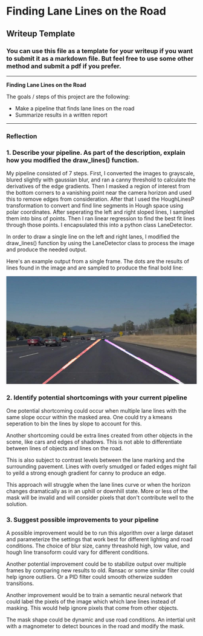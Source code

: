 # **Finding Lane Lines on the Road** 

## Writeup Template

### You can use this file as a template for your writeup if you want to submit it as a markdown file. But feel free to use some other method and submit a pdf if you prefer.

---

**Finding Lane Lines on the Road**

The goals / steps of this project are the following:
* Make a pipeline that finds lane lines on the road
* Summarize results in a written report


[//]: # (Image References)

[image1]: ./test_images_output/solidWhiteCurve.jpg "RoadExample1"

---

### Reflection

### 1. Describe your pipeline. As part of the description, explain how you modified the draw_lines() function.

My pipeline consisted of 7 steps. First, I converted the images to grayscale, blured slightly with gaussian blur, and ran a canny threshold to calculate the derivatives of the edge gradients. Then I masked a region of interest from the bottom corners to a vanishing point near the camera horizon and used this to remove edges from consideration. After that I used the HoughLinesP transformation to convert and find line segments in Hough space using polar coordinates. After seperating the left and right sloped lines, I sampled them into bins of points. Then I ran linear regression to find the best fit lines through those points. I encapsulated this into a python class LaneDetector.

In order to draw a single line on the left and right lanes, I modified the draw_lines() function by using the LaneDetector class to process the image and produce the needed output. 

Here's an example output from a single frame. The dots are the results of lines found in the image and are sampled to produce the final bold line: 

![alt text][image1]


### 2. Identify potential shortcomings with your current pipeline


One potential shortcoming could occur when multiple lane lines with the same slope occur within the masked area. One could try a kmeans seperation to bin the lines by slope to account for this.

Another shortcoming could be extra lines created from other objects in the scene, like cars and edges of shadows. This is not able to differentiate between lines of objects and lines on the road.

This is also subject to contrast levels between the lane marking and the surrounding pavement. Lines with overly smudged or faded edges might fail to yeild a strong enough gradient for canny to produce an edge.

This approach will struggle when the lane lines curve or when the horizon changes dramatically as in an uphill or downhill state. More or less of the mask will be invalid and will consider pixels that don't contribute well to the solution.

### 3. Suggest possible improvements to your pipeline

A possible improvement would be to run this algorithm over a large dataset and parameterize the settings that work best for different lighting and road conditions. The choice of blur size, canny threashold high, low value, and hough line transoform could vary for different conditions.

Another potential improvement could be to stabilize output over multiple frames by comparing new results to old. Ransac or some similar filter could help ignore outliers. Or a PID filter could smooth otherwize sudden transitions.

Another improvement would be to train a semantic neural network that could label the pixels of the image which which lane lines instead of masking. This would help ignore pixels that come from other objects.

The mask shape could be dynamic and use road conditions. An intertial unit with a magnometer to detect bounces in the road and modify the mask.
